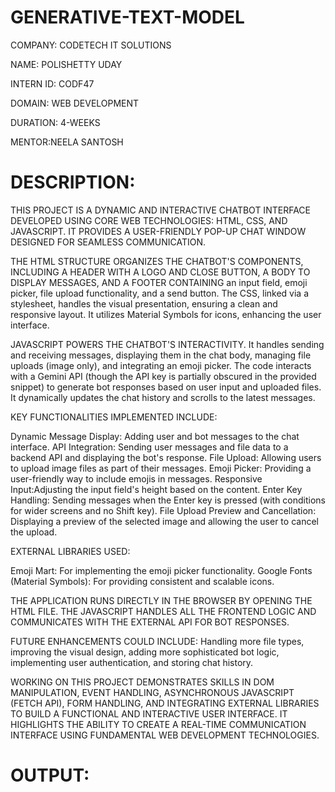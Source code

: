 # GENERATIVE-TEXT-MODEL

COMPANY: CODETECH IT SOLUTIONS

NAME: POLISHETTY UDAY

INTERN ID: CODF47

DOMAIN: WEB DEVELOPMENT

DURATION: 4-WEEKS

MENTOR:NEELA SANTOSH


# DESCRIPTION:

THIS PROJECT IS A DYNAMIC AND INTERACTIVE CHATBOT INTERFACE DEVELOPED USING CORE WEB TECHNOLOGIES: HTML, CSS, AND JAVASCRIPT. IT PROVIDES A USER-FRIENDLY POP-UP CHAT WINDOW DESIGNED FOR SEAMLESS COMMUNICATION.

THE HTML STRUCTURE ORGANIZES THE CHATBOT'S COMPONENTS, INCLUDING A HEADER WITH A LOGO AND CLOSE BUTTON, A BODY TO DISPLAY MESSAGES, AND A FOOTER CONTAINING an input field, emoji picker, file upload functionality, and a send button. The CSS, linked via a stylesheet, handles the visual presentation, ensuring a clean and responsive layout. It utilizes Material Symbols for icons, enhancing the user interface.

JAVASCRIPT POWERS THE CHATBOT'S INTERACTIVITY. It handles sending and receiving messages, displaying them in the chat body, managing file uploads (image only), and integrating an emoji picker. The code interacts with a Gemini API (though the API key is partially obscured in the provided snippet) to generate bot responses based on user input and uploaded files. It dynamically updates the chat history and scrolls to the latest messages.

KEY FUNCTIONALITIES IMPLEMENTED INCLUDE:

Dynamic Message Display: Adding user and bot messages to the chat interface.
API Integration: Sending user messages and file data to a backend API and displaying the bot's response.
File Upload: Allowing users to upload image files as part of their messages.
Emoji Picker: Providing a user-friendly way to include emojis in messages.
Responsive Input:Adjusting the input field's height based on the content.
Enter Key Handling: Sending messages when the Enter key is pressed (with conditions for wider screens and no Shift key).
File Upload Preview and Cancellation: Displaying a preview of the selected image and allowing the user to cancel the upload.

EXTERNAL LIBRARIES USED:

Emoji Mart: For implementing the emoji picker functionality.
Google Fonts (Material Symbols): For providing consistent and scalable icons.

THE APPLICATION RUNS DIRECTLY IN THE BROWSER BY OPENING THE HTML FILE. THE JAVASCRIPT HANDLES ALL THE FRONTEND LOGIC AND COMMUNICATES WITH THE EXTERNAL API FOR BOT RESPONSES.

FUTURE ENHANCEMENTS COULD INCLUDE: Handling more file types, improving the visual design, adding more sophisticated bot logic, implementing user authentication, and storing chat history.

WORKING ON THIS PROJECT DEMONSTRATES SKILLS IN DOM MANIPULATION, EVENT HANDLING, ASYNCHRONOUS JAVASCRIPT (FETCH API), FORM HANDLING, AND INTEGRATING EXTERNAL LIBRARIES TO BUILD A FUNCTIONAL AND INTERACTIVE USER INTERFACE. IT HIGHLIGHTS THE ABILITY TO CREATE A REAL-TIME COMMUNICATION INTERFACE USING FUNDAMENTAL WEB DEVELOPMENT TECHNOLOGIES.

# OUTPUT:
